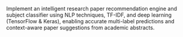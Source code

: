 Implement an intelligent research paper recommendation engine and subject classifier using NLP techniques, TF-IDF, and deep learning (TensorFlow & Keras), enabling accurate multi-label predictions and context-aware paper suggestions from academic abstracts.
